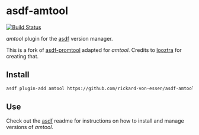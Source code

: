 # asdf-amtool

[![Build Status](https://travis-ci.org/rickard-von-essen/asdf-amtool.svg?branch=master)](https://travis-ci.org/rickard-von-essen/asdf-amtool)

_amtool_ plugin for the [asdf](https://github.com/asdf-vm/asdf) version manager.

This is a fork of [asdf-promtool](https://github.com/looztra/asdf-promtool) adapted for _amtool_. Credits to [looztra](https://github.com/looztra) for creating that.

## Install

```bash
asdf plugin-add amtool https://github.com/rickard-von-essen/asdf-amtool
```

## Use

Check out the [asdf](https://github.com/asdf-vm/asdf) readme for instructions on how to install and manage versions of _amtool_.
